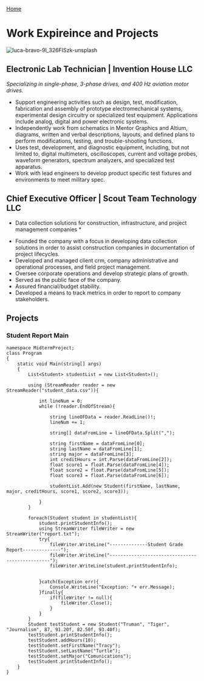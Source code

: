 [Home](https://github.com/JZWhite3/IT100_Midterm#readme)
# Work Expireince and Projects
![luca-bravo-9l_326FISzk-unsplash](https://user-images.githubusercontent.com/123113593/226236986-5a69762c-d723-4dfb-bd89-cd81a53a1009.jpg)

## Electronic Lab Technician | Invention House LLC 
*Specializing in single-phase, 3-phase drives, and 400 Hz aviation motor drives.*      
- Support engineering activities such as design, test, modification, fabrication and assembly of prototype electromechanical systems, experimental design circuitry or specialized test equipment. Applications include analog, digital and power electronic systems.
- Independently work from schematics in Mentor Graphics and Altium, diagrams, written and verbal descriptions, layouts, and defined plans to perform modifications, testing, and trouble-shooting functions.
- Uses test, development, and diagnostic equipment, including, but not limited to, digital multimeters, oscilloscopes, current and voltage probes, waveform generators, spectrum analyzers, and specialized test apparatus.
- Work with lead engineers to develop product specific test fixtures and environments to meet military spec.

## Chief Executive Officer | Scout Team Technology LLC 
* Data collection solutions for construction, infrastructure, and project management companies *
- Founded the company with a focus in developing data collection solutions in order to assist construction companies in documentation of project lifecycles.
- Developed and managed client crm, company administrative and operational processes, and field project management.
- Oversee corporate operations and develop strategic plans of growth.
- Served as the public face of the company.
- Assured financial/budget stability.
- Developed a means to track metrics in order to report to company stakeholders.

## Projects 
### Student Report Main
```
namespace MidtermProject;
class Program
{
    static void Main(string[] args)
    {
        List<Student> studentList = new List<Student>();

        using (StreamReader reader = new StreamReader("student_data.csv")){
                
            int lineNum = 0;
            while (!reader.EndOfStream){

                string lineOFData = reader.ReadLine()!;
                lineNum += 1;

                string[] dataFromLine = lineOFData.Split(",");

                string firstName = dataFromLine[0];
                string lastName = dataFromLine[1];
                string major = dataFromLine[3];
                int creditHours = int.Parse(dataFromLine[2]);
                float score1 = float.Parse(dataFromLine[4]);
                float score2 = float.Parse(dataFromLine[5]);
                float score3 = float.Parse(dataFromLine[6]);
                    
                studentList.Add(new Student(firstName, lastName, major, creditHours, score1, score2, score3));
                    
            }
        }

        foreach(Student student in studentList){
            student.printStudentInfo();
            using StreamWriter fileWriter = new StreamWriter("report.txt");
            try{
                fileWriter.WriteLine("--------------Student Grade Report--------------");
                fileWriter.WriteLine("------------------------------------------------");
                fileWriter.WriteLine(student.printStudentInfo);
            
  
            }catch(Exception err){
                Console.WriteLine("Exception: "+ err.Message);
            }finally{
                if(fileWriter != null){
                    fileWriter.Close();
                }
            }
        }      
        Student testStudent = new Student("Truman", "Tiger", "Journalism", 87, 91.20f, 82.50f, 93.40f);
        testStudent.printStudentInfo();
        testStudent.addHours(10);
        testStudent.setFirstName("Tracy");
        testStudent.setLastName("Turtle");
        testStudent.setMajor("Comunications");
        testStudent.printStudentInfo();
    }
}
```
